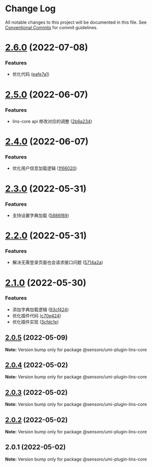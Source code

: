 # Change Log

All notable changes to this project will be documented in this file.
See [Conventional Commits](https://conventionalcommits.org) for commit guidelines.

# [2.6.0](https://github.com/SensoroFE/plugins/compare/@sensoro/umi-plugin-lins-core@2.5.0...@sensoro/umi-plugin-lins-core@2.6.0) (2022-07-08)


### Features

* 优化代码 ([eafe7a1](https://github.com/SensoroFE/plugins/commit/eafe7a18373962ca880650366f8c48b0cff80115))





# [2.5.0](https://github.com/SensoroFE/plugins/compare/@sensoro/umi-plugin-lins-core@2.4.0...@sensoro/umi-plugin-lins-core@2.5.0) (2022-06-07)


### Features

* lins-core api 修改对应的调整 ([2b6a234](https://github.com/SensoroFE/plugins/commit/2b6a234a7bf770dbb4cd16625cbcbcf4dae080f4))





# [2.4.0](https://github.com/SensoroFE/plugins/compare/@sensoro/umi-plugin-lins-core@2.3.0...@sensoro/umi-plugin-lins-core@2.4.0) (2022-06-07)


### Features

* 优化用户信息加载逻辑 ([1f66020](https://github.com/SensoroFE/plugins/commit/1f660202df3fa31ac0e7954872de9838d77fff58))





# [2.3.0](https://github.com/SensoroFE/plugins/compare/@sensoro/umi-plugin-lins-core@2.2.0...@sensoro/umi-plugin-lins-core@2.3.0) (2022-05-31)


### Features

* 支持设置字典加载 ([5886f89](https://github.com/SensoroFE/plugins/commit/5886f8926a1cf28b7b32dc7d6c1c1d296099a1f6))





# [2.2.0](https://github.com/SensoroFE/plugins/compare/@sensoro/umi-plugin-lins-core@2.1.0...@sensoro/umi-plugin-lins-core@2.2.0) (2022-05-31)


### Features

* 解决无需登录页面也会请求接口问题 ([5714a2a](https://github.com/SensoroFE/plugins/commit/5714a2aaa7b9f7e5e66dbfd610650fb011a58360))





# [2.1.0](https://github.com/SensoroFE/plugins/compare/@sensoro/umi-plugin-lins-core@2.0.5...@sensoro/umi-plugin-lins-core@2.1.0) (2022-05-30)


### Features

* 添加字典加载逻辑 ([93cf424](https://github.com/SensoroFE/plugins/commit/93cf4249476938ba31a78f7c02becb51a85b9b98))
* 优化插件代码 ([c70e424](https://github.com/SensoroFE/plugins/commit/c70e42494f8eaaf697109beb8eeed076d590ad4a))
* 优化插件实现 ([3cfdc1e](https://github.com/SensoroFE/plugins/commit/3cfdc1ede9ea4c8a8a329bd63961ce82afc1eef3))





## [2.0.5](https://github.com/SensoroFE/plugins/compare/@sensoro/umi-plugin-lins-core@2.0.4...@sensoro/umi-plugin-lins-core@2.0.5) (2022-05-09)

**Note:** Version bump only for package @sensoro/umi-plugin-lins-core





## [2.0.4](https://github.com/SensoroFE/plugins/compare/@sensoro/umi-plugin-lins-core@2.0.3...@sensoro/umi-plugin-lins-core@2.0.4) (2022-05-02)

**Note:** Version bump only for package @sensoro/umi-plugin-lins-core





## [2.0.3](https://github.com/SensoroFE/plugins/compare/@sensoro/umi-plugin-lins-core@2.0.2...@sensoro/umi-plugin-lins-core@2.0.3) (2022-05-02)

**Note:** Version bump only for package @sensoro/umi-plugin-lins-core





## [2.0.2](https://github.com/SensoroFE/plugins/compare/@sensoro/umi-plugin-lins-core@2.0.1...@sensoro/umi-plugin-lins-core@2.0.2) (2022-05-02)

**Note:** Version bump only for package @sensoro/umi-plugin-lins-core





## 2.0.1 (2022-05-02)

**Note:** Version bump only for package @sensoro/umi-plugin-lins-core
